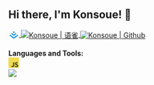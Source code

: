 ## Hi there, I'm Konsoue! 👋

<div class="link-container">
  <a href="https://juejin.cn/user/3281374180291934">
    <img align="center" alt="Konsoue | 掘金" width="21px" src="https://raw.githubusercontent.com/Rain120/rain120/master/assets/juejin.svg" />
  </a>
  <a href="https://www.yuque.com/konsoue">
    <img align="center" alt="Konsoue | 语雀" width="21px" src="https://gw.alipayobjects.com/mdn/prod_resource/afts/img/A*Z_fRQ5iLzX8AAAAAAAAAAAAAARQnAQ" />
  </a>
  <a href="https://www.yuque.com/konsoue">
    <img align="center" alt="Konsoue | Github" src="https://visitor-badge.glitch.me/badge?page_id=Konsoue" data-canonical-src="https://visitor-badge.glitch.me/badge?page_id=Konsoue" />
  </a>  
</div>
<br />
<strong>Languages and Tools:</strong>

<div class="tools-container">
  <a href="https://juejin.cn/user/3281374180291934">
    <img align="center" alt="JavaScript" width="21px" src="https://raw.githubusercontent.com/github/explore/80688e429a7d4ef2fca1e82350fe8e3517d3494d/topics/javascript/javascript.png" />
  </a>
</div>


<div class="statistic-container">
  <a href="https://github.com/Konsoue">
    <img align="center" src="https://github-readme-stats.vercel.app/api?username=Konsoue&show_icons=true" />
  </a>
</div>




<!--
**Konsoue/Konsoue** is a ✨ _special_ ✨ repository because its `README.md` (this file) appears on your GitHub profile.

Here are some ideas to get you started:

- 🔭 I’m currently working on ...
- 🌱 I’m currently learning ...
- 👯 I’m looking to collaborate on ...
- 🤔 I’m looking for help with ...
- 💬 Ask me about ...
- 📫 How to reach me: ...
- 😄 Pronouns: ...
- ⚡ Fun fact: ...
-->
